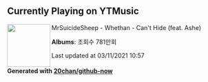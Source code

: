 ## Currently Playing on YTMusic

[<img align="left" width="100" src="https://i.ytimg.com/vi/b-s1CQLo0ds/sddefault.jpg?sqp=-oaymwEWCJADEOEBIAQqCghqEJQEGHgg6AJIWg&rs">](https://music.youtube.com/watch?v=b-s1CQLo0ds)

MrSuicideSheep - Whethan - Can't Hide (feat. Ashe)

**Albums**: 조회수 781만회

Last updated at 03/11/2021 10:57

#### Generated with [20chan/github-now](https://github.com/20chan/github-now)


<!--
**20chan/20chan** is a ✨ _special_ ✨ repository because its `README.md` (this file) appears on your GitHub profile.

Here are some ideas to get you started:

- 🔭 I’m currently working on ...
- 🌱 I’m currently learning ...
- 👯 I’m looking to collaborate on ...
- 🤔 I’m looking for help with ...
- 💬 Ask me about ...
- 📫 How to reach me: ...
- 😄 Pronouns: ...
- ⚡ Fun fact: ...
-->
